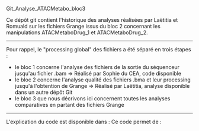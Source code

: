 Git_Analyse_ATACMetabo_bloc3

Ce dépôt git contient l'historique des analyses réalisées par Laëtitia et Romuald sur les fichiers Grange 
issus du bloc 2 concernant les manipulations ATACMetaboDrug_1 et ATACMetaboDrug_2. 

*************************************************************************************************************

Pour rappel, le "processing global" des fichiers a été séparé en trois étapes : 
- le bloc 1 concerne l'analyse des fichiers de la sortie du séquenceur jusqu'au fichier .bam 
            => Réalisé par Sophie du CEA, code disponible
- le bloc 2 concerne l'analyse qualité des fichiers .bma et leur processing jusqu'à l'obtention de Grange 
            => Réalisé par Laëtitia, analyse disponible dans un autre dépôt Git 
- le bloc 3 que nous décrivons ici concernent toutes les analyses comparatives en partant des fichiers Grange

*************************************************************************************************************

L'explication du code est disponible dans : 
Ce code permet de : 
